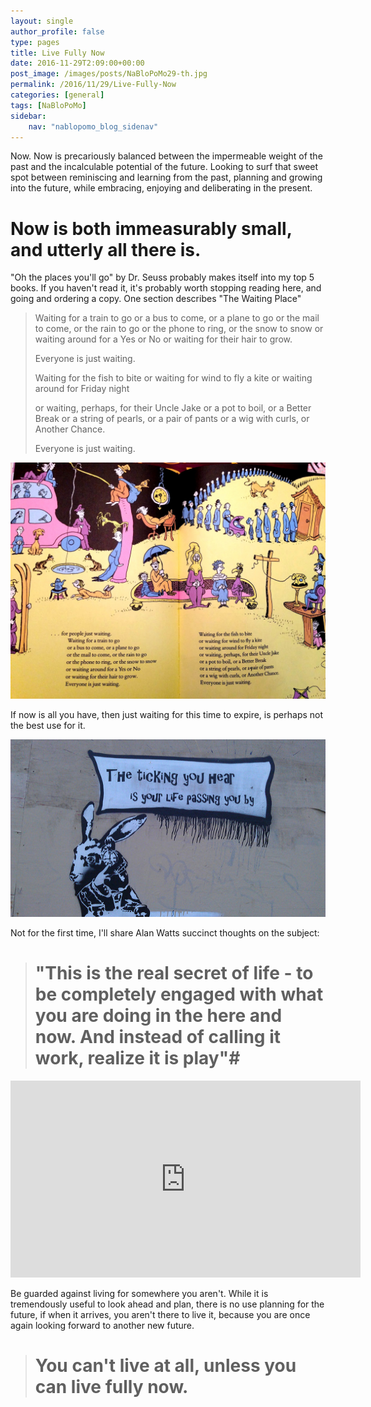 ```yaml
---
layout: single
author_profile: false
type: pages
title: Live Fully Now
date: 2016-11-29T2:09:00+00:00
post_image: /images/posts/NaBloPoMo29-th.jpg
permalink: /2016/11/29/Live-Fully-Now
categories: [general]
tags: [NaBloPoMo]
sidebar:
    nav: "nablopomo_blog_sidenav"
---
```

Now.
Now is precariously balanced between the impermeable weight of the past and the incalculable potential of the future. Looking to surf that sweet spot between reminiscing and learning from the past, planning and growing into the future, while embracing, enjoying and deliberating in the present.  

# Now is both immeasurably small, and utterly all there is.


"Oh the places you'll go" by Dr. Seuss probably makes itself into my top 5 books. If you haven't read it, it's probably worth stopping reading here, and going and ordering a copy. One section describes "The Waiting Place"

> Waiting for a train to go or a bus to come,
or a plane to go or the mail to come,
or the rain to go or the phone to ring,
or the snow to snow or waiting around for a Yes or No
or waiting for their hair to grow.
>
> Everyone is just waiting.
>
> Waiting for the fish to bite
or waiting for wind to fly a kite
or waiting around for Friday night
>
> or waiting, perhaps, for their Uncle Jake
or a pot to boil, or a Better Break
or a string of pearls, or a pair of pants
or a wig with curls, or Another Chance.
>
> Everyone is just waiting.


![The Waiting Place](/images/posts/NaBloPoMo29-waiting.jpg)

If now is all you have, then just waiting for this time to expire, is perhaps not the best use for it.


![The ticking you hear](/images/posts/NaBloPoMo29-ticking.jpg)  


Not for the first time, I'll share Alan Watts succinct thoughts on the subject:  

># "This is the real secret of life - to be completely engaged with what you are doing in the here and now. And instead of calling it work, realize it is play"#

<iframe width="560" height="315" src="https://www.youtube.com/embed/HdqVF7-8wng?rel=0" frameborder="0" allowfullscreen></iframe>



Be guarded against living for somewhere you aren't. While it is tremendously useful to look ahead and plan, there is no use planning for the future, if when it arrives, you aren't there to live it, because you are once again looking forward to another new future.

> # You can't live at all, unless you can live fully now.
